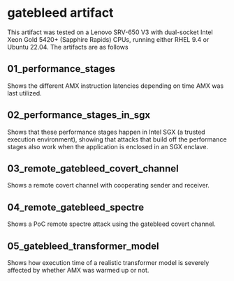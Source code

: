 # gatebleed artifact

This artifact was tested on a Lenovo SRV-650 V3 with dual-socket Intel Xeon Gold 5420+ (Sapphire Rapids) CPUs, running either RHEL 9.4 or Ubuntu 22.04. The artifacts are as follows

## 01_performance_stages
Shows the different AMX instruction latencies depending on time AMX was last utilized.

## 02_performance_stages_in_sgx
Shows that these performance stages happen in Intel SGX (a trusted execution environment), showing that attacks that build off the performance stages also work when the application is enclosed in an SGX enclave.

## 03_remote_gatebleed_covert_channel
Shows a remote covert channel with cooperating sender and receiver.

## 04_remote_gatebleed_spectre
Shows a PoC remote spectre attack using the gatebleed covert channel. 

## 05_gatebleed_transformer_model
Shows how execution time of a realistic transformer model is severely affected by whether AMX was warmed up or not. 
